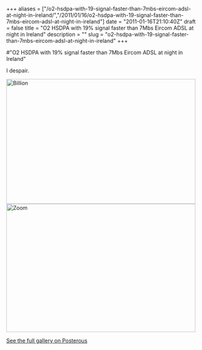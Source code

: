 +++
aliases = ["/o2-hsdpa-with-19-signal-faster-than-7mbs-eircom-adsl-at-night-in-ireland/","/2011/01/16/o2-hsdpa-with-19-signal-faster-than-7mbs-eircom-adsl-at-night-in-ireland"]
date = "2011-01-16T21:10:40Z"
draft = false
title = "O2 HSDPA with 19% signal faster than 7Mbs Eircom ADSL at night in Ireland"
description = ""
slug = "o2-hsdpa-with-19-signal-faster-than-7mbs-eircom-adsl-at-night-in-ireland"
+++

#"O2 HSDPA with 19% signal faster than 7Mbs Eircom ADSL at night in Ireland"
   

 I despair.<p /> <p><div class='p_embed p_image_embed'>
<a href="http://getfile8.posterous.com/getfile/files.posterous.com/conoroneill/MsGMs0Afu5KbVGC5ZUy8YSY9TxppD9Jwy4y6Vo5TSH24ZrZDGMVgEUus6SRz/billion.jpg"><img alt="Billion" height="331" src="http://getfile9.posterous.com/getfile/files.posterous.com/conoroneill/ZDWWayvpVv90VmRLwNXhprZMlYNNAHIu1o5SW73MHMOZhSx03R4KPnZV2FqT/billion.jpg.scaled.500.jpg" width="500" /></a>
<a href="http://getfile2.posterous.com/getfile/files.posterous.com/conoroneill/3bJPKKqoMa7450khwAwc2qWGjkKpLOyP6GzyU8PeRjToySxptnKvhcBVAAyX/zoom.jpg"><img alt="Zoom" height="340" src="http://getfile3.posterous.com/getfile/files.posterous.com/conoroneill/sD5Kc3dQ2pnoPBNxIi8NG7JydBwgbuYHvA87cOHHFJ1xJwp8rzx74jsy5r8d/zoom.jpg.scaled.500.jpg" width="500" /></a>
<div class='p_see_full_gallery'><a href="http://conoroneill.posterous.com/o2-hsdpa-with-19-signal-faster-than-7mbs-eirc">See the full gallery on Posterous</a></div>
</div>
</p>
